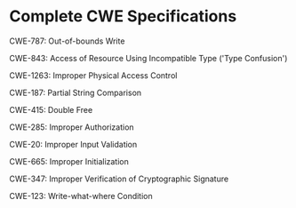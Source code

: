 

# Complete CWE Specifications

CWE-787: Out-of-bounds Write

CWE-843: Access of Resource Using Incompatible Type ('Type Confusion')

CWE-1263: Improper Physical Access Control

CWE-187: Partial String Comparison

CWE-415: Double Free

CWE-285: Improper Authorization

CWE-20: Improper Input Validation

CWE-665: Improper Initialization

CWE-347: Improper Verification of Cryptographic Signature

CWE-123: Write-what-where Condition